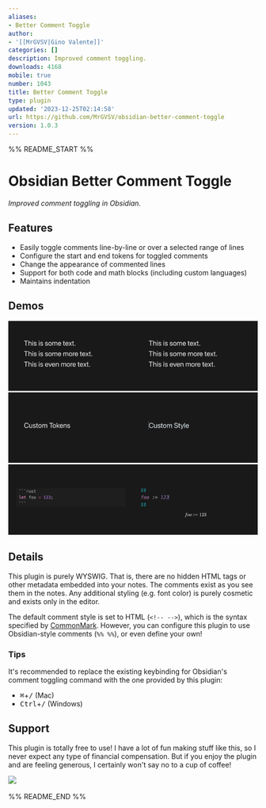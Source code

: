 ```yaml
---
aliases:
- Better Comment Toggle
author:
- '[[MrGVSV|Gino Valente]]'
categories: []
description: Improved comment toggling.
downloads: 4168
mobile: true
number: 1043
title: Better Comment Toggle
type: plugin
updated: '2023-12-25T02:14:58'
url: https://github.com/MrGVSV/obsidian-better-comment-toggle
version: 1.0.3
---
```


%% README_START %%

# Obsidian Better Comment Toggle

*Improved comment toggling in Obsidian.*

## Features

- Easily toggle comments line-by-line or over a selected range of lines
- Configure the start and end tokens for toggled comments
- Change the appearance of commented lines
- Support for both code and math blocks (including custom languages)
- Maintains indentation

## Demos

<p align="center">
  <img src="https://github.com/MrGVSV/obsidian-better-comment-toggle/blob/main/assets/01_single.gif" alt="Toggling lines one-by-one" 
  width="50%" /><img src="https://github.com/MrGVSV/obsidian-better-comment-toggle/blob/main/assets/02_multi.gif" alt="Toggling a selected range of lines" 
  width="50%" /><img src="https://github.com/MrGVSV/obsidian-better-comment-toggle/blob/main/assets/03_tokens.gif" alt="Using custom comment tokens" 
  width="50%" /><img src="https://github.com/MrGVSV/obsidian-better-comment-toggle/blob/main/assets/04_style.gif" alt="Using a custom comment appearance" 
  width="50%" /><img src="https://github.com/MrGVSV/obsidian-better-comment-toggle/blob/main/assets/05_code.gif" alt="Toggling a comment inside a code block" 
  width="50%" /><img src="https://github.com/MrGVSV/obsidian-better-comment-toggle/blob/main/assets/07_latex.gif" alt="Toggling a comment inside a math block" width="50%" />
</p>

## Details

This plugin is purely WYSWIG. That is, there are no hidden HTML tags or other metadata embedded into your notes. The comments exist as you see them in the notes. Any additional styling (e.g. font color) is purely cosmetic and exists only in the editor.

The default comment style is set to HTML (`<!-- -->`), which is the syntax specified by [CommonMark](https://spec.commonmark.org/0.30/#example-624). However, you can configure this plugin to use Obsidian-style comments (`%% %%`), or even define your own!

### Tips

It's recommended to replace the existing keybinding for Obsidian's comment toggling command with the one provided by this plugin:

- <kbd>⌘</kbd>+<kbd>/</kbd> (Mac)
- <kbd>Ctrl</kbd>+<kbd>/</kbd> (Windows)


## Support

This plugin is totally free to use! I have a lot of fun making stuff like this, so I never expect any type of financial compensation. But if you enjoy the plugin and are feeling generous, I certainly won't say no to a cup of coffee!

<a href="https://www.buymeacoffee.com/ginov"><img src="https://img.buymeacoffee.com/button-api/?text=Buy me a coffee&emoji=&slug=ginov&button_colour=007a8a&font_colour=ffffff&font_family=Cookie&outline_colour=ffffff&coffee_colour=FFDD00" /></a>



%% README_END %%